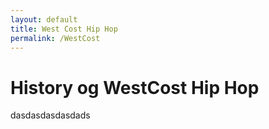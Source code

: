 ```yaml
---
layout: default
title: West Cost Hip Hop
permalink: /WestCost
---
```


# History og WestCost Hip Hop

dasdasdasdasdads